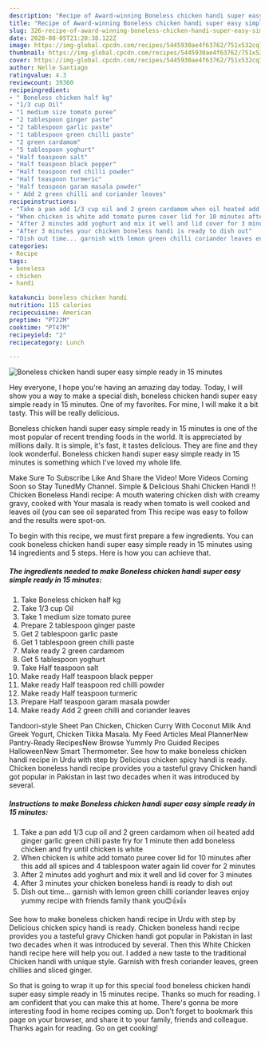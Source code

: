 ```yaml
---
description: "Recipe of Award-winning Boneless chicken handi super easy simple ready in 15 minutes"
title: "Recipe of Award-winning Boneless chicken handi super easy simple ready in 15 minutes"
slug: 326-recipe-of-award-winning-boneless-chicken-handi-super-easy-simple-ready-in-15-minutes
date: 2020-08-05T21:20:38.122Z
image: https://img-global.cpcdn.com/recipes/5445930ae4f63762/751x532cq70/boneless-chicken-handi-super-easy-simple-ready-in-15-minutes-recipe-main-photo.jpg
thumbnail: https://img-global.cpcdn.com/recipes/5445930ae4f63762/751x532cq70/boneless-chicken-handi-super-easy-simple-ready-in-15-minutes-recipe-main-photo.jpg
cover: https://img-global.cpcdn.com/recipes/5445930ae4f63762/751x532cq70/boneless-chicken-handi-super-easy-simple-ready-in-15-minutes-recipe-main-photo.jpg
author: Nelle Santiago
ratingvalue: 4.3
reviewcount: 39360
recipeingredient:
- " Boneless chicken half kg"
- "1/3 cup Oil"
- "1 medium size tomato puree"
- "2 tablespoon ginger paste"
- "2 tablespoon garlic paste"
- "1 tablespoon green chilli paste"
- "2 green cardamom"
- "5 tablespoon yoghurt"
- "Half teaspoon salt"
- "Half teaspoon black pepper"
- "Half teaspoon red chilli powder"
- "Half teaspoon turmeric"
- "Half teaspoon garam masala powder"
- " Add 2 green chilli and coriander leaves"
recipeinstructions:
- "Take a pan add 1/3 cup oil and 2 green cardamom when oil heated add ginger garlic green chilli paste fry for 1 minute then add boneless chicken and fry until chicken is white"
- "When chicken is white add tomato puree cover lid for 10 minutes after this add all spices and 4 tablespoon water again lid cover for 2 minutes"
- "After 2 minutes add yoghurt and mix it well and lid cover for 3 minutes"
- "After 3 minutes your chicken boneless handi is ready to dish out"
- "Dish out time... garnish with lemon green chilli coriander leaves enjoy yummy recipe with friends family thank you😊👍👍"
categories:
- Recipe
tags:
- boneless
- chicken
- handi

katakunci: boneless chicken handi 
nutrition: 115 calories
recipecuisine: American
preptime: "PT22M"
cooktime: "PT47M"
recipeyield: "2"
recipecategory: Lunch

---
```



![Boneless chicken handi super easy simple ready in 15 minutes](https://img-global.cpcdn.com/recipes/5445930ae4f63762/751x532cq70/boneless-chicken-handi-super-easy-simple-ready-in-15-minutes-recipe-main-photo.jpg)

Hey everyone, I hope you're having an amazing day today. Today, I will show you a way to make a special dish, boneless chicken handi super easy simple ready in 15 minutes. One of my favorites. For mine, I will make it a bit tasty. This will be really delicious.

Boneless chicken handi super easy simple ready in 15 minutes is one of the most popular of recent trending foods in the world. It is appreciated by millions daily. It is simple, it's fast, it tastes delicious. They are fine and they look wonderful. Boneless chicken handi super easy simple ready in 15 minutes is something which I've loved my whole life.

Make Sure To Subscribe Like And Share the Video! More Videos Coming Soon so Stay TunedMy Channel. Simple &amp; Delicious Shahi Chicken Handi !! Chicken Boneless Handi recipe: A mouth watering chicken dish with creamy gravy, cooked with Your masala is ready when tomato is well cooked and leaves oil (you can see oil separated from This recipe was easy to follow and the results were spot-on.


To begin with this recipe, we must first prepare a few ingredients. You can cook boneless chicken handi super easy simple ready in 15 minutes using 14 ingredients and 5 steps. Here is how you can achieve that.

<!--inarticleads1-->

##### The ingredients needed to make Boneless chicken handi super easy simple ready in 15 minutes:

1. Take  Boneless chicken half kg
1. Take 1/3 cup Oil
1. Take 1 medium size tomato puree
1. Prepare 2 tablespoon ginger paste
1. Get 2 tablespoon garlic paste
1. Get 1 tablespoon green chilli paste
1. Make ready 2 green cardamom
1. Get 5 tablespoon yoghurt
1. Take Half teaspoon salt
1. Make ready Half teaspoon black pepper
1. Make ready Half teaspoon red chilli powder
1. Make ready Half teaspoon turmeric
1. Prepare Half teaspoon garam masala powder
1. Make ready  Add 2 green chilli and coriander leaves


Tandoori-style Sheet Pan Chicken, Chicken Curry With Coconut Milk And Greek Yogurt, Chicken Tikka Masala. My Feed Articles Meal PlannerNew Pantry-Ready RecipesNew Browse Yummly Pro Guided Recipes HalloweenNew Smart Thermometer. See how to make boneless chicken handi recipe in Urdu with step by Delicious chicken spicy handi is ready. Chicken boneless handi recipe provides you a tasteful gravy Chicken handi got popular in Pakistan in last two decades when it was introduced by several. 

<!--inarticleads2-->

##### Instructions to make Boneless chicken handi super easy simple ready in 15 minutes:

1. Take a pan add 1/3 cup oil and 2 green cardamom when oil heated add ginger garlic green chilli paste fry for 1 minute then add boneless chicken and fry until chicken is white
1. When chicken is white add tomato puree cover lid for 10 minutes after this add all spices and 4 tablespoon water again lid cover for 2 minutes
1. After 2 minutes add yoghurt and mix it well and lid cover for 3 minutes
1. After 3 minutes your chicken boneless handi is ready to dish out
1. Dish out time... garnish with lemon green chilli coriander leaves enjoy yummy recipe with friends family thank you😊👍👍


See how to make boneless chicken handi recipe in Urdu with step by Delicious chicken spicy handi is ready. Chicken boneless handi recipe provides you a tasteful gravy Chicken handi got popular in Pakistan in last two decades when it was introduced by several. Then this White Chicken handi recipe here will help you out. I added a new taste to the traditional Chicken handi with unique style. Garnish with fresh coriander leaves, green chillies and sliced ginger. 

So that is going to wrap it up for this special food boneless chicken handi super easy simple ready in 15 minutes recipe. Thanks so much for reading. I am confident that you can make this at home. There's gonna be more interesting food in home recipes coming up. Don't forget to bookmark this page on your browser, and share it to your family, friends and colleague. Thanks again for reading. Go on get cooking!
